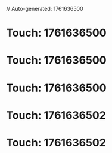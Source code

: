 // Auto-generated: 1761636500

# Touch: 1761636500

# Touch: 1761636500

# Touch: 1761636500

# Touch: 1761636502

# Touch: 1761636502
